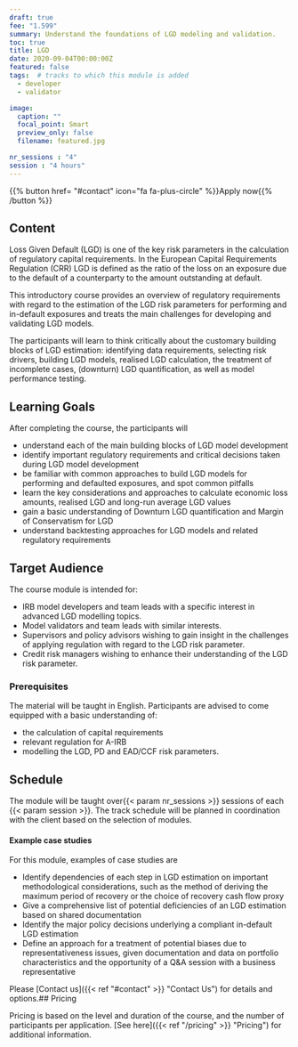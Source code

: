 ```yaml
---
draft: true
fee: "1.599"
summary: Understand the foundations of LGD modeling and validation.
toc: true
title: LGD
date: 2020-09-04T00:00:00Z
featured: false
tags:  # tracks to which this module is added
  - developer
  - validator

image:
  caption: ""
  focal_point: Smart
  preview_only: false
  filename: featured.jpg

nr_sessions : "4"
session : "4 hours"
---
```

{{% button href= "#contact" icon="fa fa-plus-circle" %}}Apply now{{% /button %}}

## Content

Loss Given Default (LGD) is one of the key risk parameters in the calculation of regulatory capital requirements. In the European Capital Requirements Regulation (CRR) LGD is defined as the ratio of the loss on an exposure due to the default of a counterparty to the amount outstanding at default. 

This introductory course provides an overview of regulatory requirements with regard to the estimation of the LGD risk parameters for performing and in-default exposures and treats the main challenges for developing and validating LGD models.

The participants will learn to think critically about the customary building blocks of LGD estimation: identifying data requirements, selecting risk drivers, building LGD models, realised LGD calculation, the treatment of incomplete cases, (downturn) LGD quantification, as well as model performance testing. 


## Learning Goals

After completing the course, the participants will

 * understand each of the main building blocks of LGD model development
 * identify important regulatory requirements and critical decisions taken during LGD model development
 * be familiar with common approaches to build LGD models for performing and defaulted exposures, and spot common pitfalls
 * learn the key considerations and approaches to calculate economic loss amounts, realised LGD and long-run average LGD values
 * gain a basic understanding of Downturn LGD quantification and Margin of Conservatism for LGD
 * understand backtesting approaches for LGD models and related regulatory requirements


## Target Audience

The course module is intended for:

 * IRB model developers and team leads with a specific interest in advanced LGD modelling topics.
 * Model validators and team leads with similar interests.
 * Supervisors and policy advisors wishing to gain insight in the challenges of applying regulation with regard to the LGD risk parameter.
 * Credit risk managers wishing to enhance their understanding of the LGD risk parameter.


### Prerequisites
The material will be taught in English. 
Participants are advised to come equipped with a basic understanding of:

 * the calculation of capital requirements
 * relevant regulation for A-IRB
 * modelling the LGD, PD and EAD/CCF risk parameters.


## Schedule

The module will be taught over{{< param nr_sessions >}} sessions of each {{< param session >}}. The track schedule will be planned in coordination with the client based on the selection of modules.



#### Example case studies

For this module, examples of case studies are 

 * Identify dependencies of each step in LGD estimation on important methodological considerations, such as the method of deriving the maximum period of recovery or the choice of recovery cash flow proxy
 * Give a comprehensive list of potential deficiencies of an LGD estimation based on shared documentation
 * Identify the major policy decisions underlying a compliant in-default LGD estimation
 * Define an approach for a treatment of potential biases due to representativeness issues, given documentation and data on portfolio characteristics and the opportunity of a Q&A session with a business representative




Please [Contact us]({{< ref "#contact" >}} "Contact Us") for details and options.## Pricing

Pricing is based on the level and duration of the course, and the number of participants per application. [See here]({{< ref "/pricing" >}} "Pricing") for additional information.

